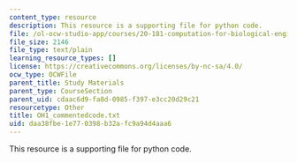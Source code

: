 ```yaml
---
content_type: resource
description: This resource is a supporting file for python code.
file: /ol-ocw-studio-app/courses/20-181-computation-for-biological-engineers-fall-2006/daa38fbe1e770398b32afc9a94d4aaa6_OH1_commentedcode.txt
file_size: 2146
file_type: text/plain
learning_resource_types: []
license: https://creativecommons.org/licenses/by-nc-sa/4.0/
ocw_type: OCWFile
parent_title: Study Materials
parent_type: CourseSection
parent_uid: cdaac6d9-fa8d-0985-f397-e3cc20d29c21
resourcetype: Other
title: OH1_commentedcode.txt
uid: daa38fbe-1e77-0398-b32a-fc9a94d4aaa6
---
```

This resource is a supporting file for python code.